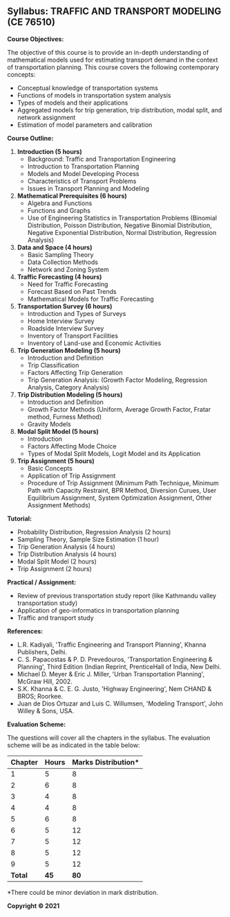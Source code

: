 ## Syllabus: TRAFFIC AND TRANSPORT MODELING (CE 76510)

**Course Objectives:**

The objective of this course is to provide an in-depth understanding of mathematical models used for estimating transport demand in the context of transportation planning. This course covers the following contemporary concepts:

* Conceptual knowledge of transportation systems
* Functions of models in transportation system analysis
* Types of models and their applications
* Aggregated models for trip generation, trip distribution, modal split, and network assignment
* Estimation of model parameters and calibration

**Course Outline:**

1. **Introduction (5 hours)**
    * Background: Traffic and Transportation Engineering
    * Introduction to Transportation Planning
    * Models and Model Developing Process
    * Characteristics of Transport Problems
    * Issues in Transport Planning and Modeling
2. **Mathematical Prerequisites (6 hours)**
    * Algebra and Functions
    * Functions and Graphs
    * Use of Engineering Statistics in Transportation Problems (Binomial Distribution, Poisson Distribution, Negative Binomial Distribution, Negative Exponential Distribution, Normal Distribution, Regression Analysis)
3. **Data and Space (4 hours)**
    * Basic Sampling Theory
    * Data Collection Methods
    * Network and Zoning System
4. **Traffic Forecasting (4 hours)**
    * Need for Traffic Forecasting
    * Forecast Based on Past Trends
    * Mathematical Models for Traffic Forecasting
5. **Transportation Survey (6 hours)**
    * Introduction and Types of Surveys
    * Home Interview Survey
    * Roadside Interview Survey
    * Inventory of Transport Facilities
    * Inventory of Land-use and Economic Activities
6. **Trip Generation Modeling (5 hours)**
    * Introduction and Definition
    * Trip Classification
    * Factors Affecting Trip Generation
    * Trip Generation Analysis: (Growth Factor Modeling, Regression Analysis, Category Analysis)
7. **Trip Distribution Modeling (5 hours)**
    * Introduction and Definition
    * Growth Factor Methods (Uniform, Average Growth Factor, Fratar method, Furness Method)
    * Gravity Models
8. **Modal Split Model (5 hours)**
    * Introduction
    * Factors Affecting Mode Choice
    * Types of Modal Split Models, Logit Model and its Application
9. **Trip Assignment (5 hours)**
    * Basic Concepts
    * Application of Trip Assignment
    * Procedure of Trip Assignment (Minimum Path Technique, Minimum Path with Capacity Restraint, BPR Method, Diversion Curues, User Equilibrium Assignment, System Optimization Assignment, Other Assignment Methods)

**Tutorial:**

* Probability Distribution, Regression Analysis (2 hours)
* Sampling Theory, Sample Size Estimation (1 hour)
* Trip Generation Analysis (4 hours)
* Trip Distribution Analysis (4 hours)
* Modal Split Model (2 hours)
* Trip Assignment (2 hours)

**Practical / Assignment:**

* Review of previous transportation study report (like Kathmandu valley transportation study)
* Application of geo-informatics in transportation planning
* Traffic and transport study

**References:**

* L.R. Kadiyali, 'Traffic Engineering and Transport Planning', Khanna Publishers, Delhi.
* C. S. Papacostas & P. D. Prevedouros, 'Transportation Engineering & Planning', Third Edition (Indian Reprint, PrenticeHall of India, New Delhi.
* Michael D. Meyer & Eric J. Miller, 'Urban Transportation Planning', McGraw Hill, 2002.
* S.K. Khanna & C. E. G. Justo, 'Highway Engineering', Nem CHAND & BROS; Roorkee.
* Juan de Dios Ortuzar and Luis C. Willumsen, 'Modeling Transport', John Willey & Sons, USA.

**Evaluation Scheme:**

The questions will cover all the chapters in the syllabus. The evaluation scheme will be as indicated in the table below:

| Chapter | Hours | Marks Distribution* |
|---|---|---|
| 1 | 5 | 8 |
| 2 | 6 | 8 |
| 3 | 4 | 8 |
| 4 | 4 | 8 |
| 5 | 6 | 8 |
| 6 | 5 | 12 |
| 7 | 5 | 12 |
| 8 | 5 | 12 |
| 9 | 5 | 12 |
| **Total** | **45** | **80** |

*There could be minor deviation in mark distribution.

**Copyright © 2021** 
